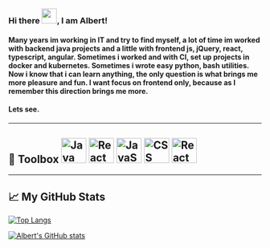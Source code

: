 ### Hi there <img src="https://raw.githubusercontent.com/MartinHeinz/MartinHeinz/master/wave.gif" width="30px">, I am Albert!

#### Many years im working in IT and try to find myself, a lot of time im worked with backend java projects and a little with frontend js, jQuery, react, typescript, angular. Sometimes i worked and with CI, set up projects in docker and kubernetes. Sometimes i wrote easy python, bash utilities. Now i know that i can learn anything, the only question is what brings me more pleasure and fun. I want focus on frontend only, because as I remember this direction brings me more.
#### Lets see.
---

🧰 Toolbox
<img src="https://cdn.worldvectorlogo.com/logos/java-14.svg" alt="Java Logo" width="50"/> <img src="https://cdn.worldvectorlogo.com/logos/html5.svg" alt="React Logo" width="50" height="50"/> <img src="https://cdn.worldvectorlogo.com/logos/logo-javascript.svg" alt="JavaScript Logo" width="50" height="50"/> <img src="https://cdn.worldvectorlogo.com/logos/css3.svg" alt="CSS Logo" width="50" height="50"/> <img src="https://cdn.worldvectorlogo.com/logos/react-2.svg" alt="React Logo" width="50" height="50"/>
---

---

## &#x1f4c8; My GitHub Stats

[![Top Langs](https://github-readme-stats.vercel.app/api/top-langs/?username=dev6-7&hide=html,css&theme=dracula)](https://github.com/anuraghazra/github-readme-stats)

[![Albert's GitHub stats](https://github-readme-stats.vercel.app/api?username=dev6-7&theme=dracula)](https://github.com/anuraghazra/github-readme-stats)


<!--
**dev6-7/dev6-7** is a ✨ _special_ ✨ repository because its `README.md` (this file) appears on your GitHub profile.

Here are some ideas to get you started:

- 🔭 I’m currently working on ...
- 🌱 I’m currently learning ...
- 👯 I’m looking to collaborate on ...
- 🤔 I’m looking for help with ...
- 💬 Ask me about ...
- 📫 How to reach me: ...
- 😄 Pronouns: ...
- ⚡ Fun fact: ...
-->

